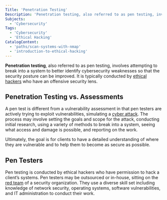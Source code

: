```yaml
---
Title: 'Penetration Testing'
Description: 'Penetration testing, also referred to as pen testing, involves attempting to break into a system to better identify cybersecurity weaknesses so that the security posture can be improved.'
Subjects:
  - 'Cybersecurity'
Tags:
  - 'Cybersecurity'
  - 'Ethical Hacking'
CatalogContent:
  - 'paths/scan-systems-with-nmap'
  - 'introduction-to-ethical-hacking'
---
```


**Penetration testing**, also referred to as pen testing, involves attempting to break into a system to better identify cybersecurity weaknesses so that the security posture can be improved. It is typically conducted by [ethical hackers](https://www.codecademy.com/resources/docs/cybersecurity/hacking) who have an offensive security lens. 

## Penetration Testing vs. Assessments

A pen test is different from a vulnerability assessment in that pen testers are actively trying to exploit vulnerabilities, simulating a [cyber attack](https://www.codecademy.com/resources/docs/cybersecurity/cyber-attack). The process may involve setting the goals and scope for the attack, conducting initial research, using a variety of methods to break into a system, seeing what access and damage is possible, and reporting on the work.

Ultimately, the goal is for clients to have a detailed understanding of where they are vulnerable and to help them to become as secure as possible.

## Pen Testers

Pen testing is conducted by ethical hackers who have permission to hack a client’s systems. Pen testers may be outsourced or in-house, sitting on the [red team](https://www.codecademy.com/resources/docs/cybersecurity/red-team) of a security organization. They use a diverse skill set including knowledge of network security, operating systems, software vulnerabilities, and IT administration to conduct their work.